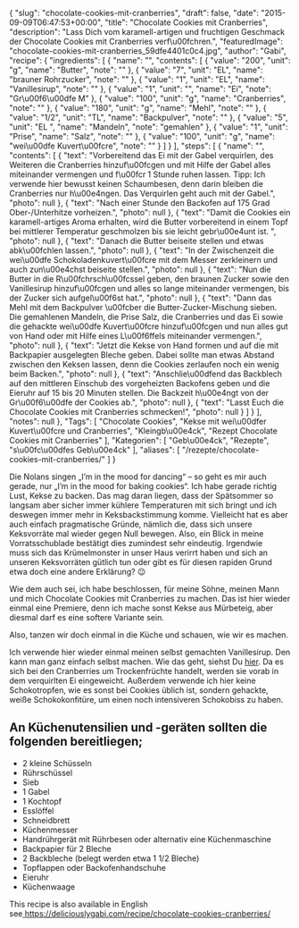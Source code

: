 {
    "slug": "chocolate-cookies-mit-cranberries",
    "draft": false,
    "date": "2015-09-09T06:47:53+00:00",
    "title": "Chocolate Cookies mit Cranberries",
    "description": "Lass Dich vom karamell-artigen und fruchtigen Geschmack der Chocolate Cookies mit Cranberries verf\u00fchren.",
    "featuredImage": "chocolate-cookies-mit-cranberries_59dfe4401c0c4.jpg",
    "author": "Gabi",
    "recipe": {
        "ingredients": [
            {
                "name": "",
                "contents": [
                    {
                        "value": "200",
                        "unit": "g",
                        "name": "Butter",
                        "note": ""
                    },
                    {
                        "value": "7",
                        "unit": "EL",
                        "name": "brauner Rohrzucker",
                        "note": ""
                    },
                    {
                        "value": "1",
                        "unit": "EL",
                        "name": "Vanillesirup",
                        "note": ""
                    },
                    {
                        "value": "1",
                        "unit": "",
                        "name": "Ei",
                        "note": "Gr\u00f6\u00dfe M"
                    },
                    {
                        "value": "100",
                        "unit": "g",
                        "name": "Cranberries",
                        "note": ""
                    },
                    {
                        "value": "180",
                        "unit": "g",
                        "name": "Mehl",
                        "note": ""
                    },
                    {
                        "value": "1\/2",
                        "unit": "TL",
                        "name": "Backpulver",
                        "note": ""
                    },
                    {
                        "value": "5",
                        "unit": "EL ",
                        "name": "Mandeln",
                        "note": "gemahlen"
                    },
                    {
                        "value": "1",
                        "unit": "Prise",
                        "name": "Salz",
                        "note": ""
                    },
                    {
                        "value": "100",
                        "unit": "g",
                        "name": "wei\u00dfe Kuvert\u00fcre",
                        "note": ""
                    }
                ]
            }
        ],
        "steps": [
            {
                "name": "",
                "contents": [
                    {
                        "text": "Vorbereitend das Ei mit der Gabel verquirlen, des Weiteren die Cranberries hinzuf\u00fcgen und mit Hilfe der Gabel alles miteinander vermengen und f\u00fcr 1 Stunde ruhen lassen. Tipp: Ich verwende hier bewusst keinen Schaumbesen, denn darin bleiben die Cranberries nur h\u00e4ngen. Das Verquirlen geht auch mit der Gabel.",
                        "photo": null
                    },
                    {
                        "text": "Nach einer Stunde den Backofen auf 175 Grad Ober-\/Unterhitze vorheizen.",
                        "photo": null
                    },
                    {
                        "text": "Damit die Cookies ein karamell-artiges Aroma erhalten, wird die Butter vorbereitend in einem Topf bei mittlerer Temperatur geschmolzen bis sie leicht gebr\u00e4unt ist. ",
                        "photo": null
                    },
                    {
                        "text": "Danach die Butter beiseite stellen und etwas abk\u00fchlen lassen.",
                        "photo": null
                    },
                    {
                        "text": "In der Zwischenzeit die wei\u00dfe Schokoladenkuvert\u00fcre mit dem Messer zerkleinern und auch zun\u00e4chst beiseite stellen.",
                        "photo": null
                    },
                    {
                        "text": "Nun die Butter in die R\u00fchrsch\u00fcssel geben, den braunen Zucker sowie den Vanillesirup hinzuf\u00fcgen und alles so lange miteinander vermengen, bis der Zucker sich aufgel\u00f6st hat.",
                        "photo": null
                    },
                    {
                        "text": "Dann das Mehl mit dem Backpulver \u00fcber die Butter-Zucker-Mischung sieben. Die gemahlenen Mandeln, die Prise Salz, die Cranberries und das Ei sowie die gehackte wei\u00dfe Kuvert\u00fcre hinzuf\u00fcgen und nun alles gut von Hand oder mit Hilfe eines L\u00f6ffels miteinander vermengen.",
                        "photo": null
                    },
                    {
                        "text": "Jetzt die Kekse von Hand formen und auf die mit Backpapier ausgelegten Bleche geben. Dabei sollte man etwas Abstand zwischen den Keksen lassen, denn die Cookies zerlaufen noch ein wenig beim Backen.",
                        "photo": null
                    },
                    {
                        "text": "Anschlie\u00dfend das Backblech auf den mittleren Einschub des vorgeheizten Backofens geben und die Eieruhr auf 15 bis 20 Minuten stellen. Die Backzeit h\u00e4ngt von der Gr\u00f6\u00dfe der Cookies ab.",
                        "photo": null
                    },
                    {
                        "text": "Lasst Euch die Chocolate Cookies mit Cranberries schmecken!",
                        "photo": null
                    }
                ]
            }
        ],
        "notes": null
    },
    "Tags": [
        "Chocolate Cookies",
        "Kekse mit wei\u00dfer Kuvert\u00fcre und Cranberries",
        "Kleingb\u00e4ck",
        "Rezept Chocolate Cookies mit Cranberries"
    ],
    "Kategorien": [
        "Geb\u00e4ck",
        "Rezepte",
        "s\u00fc\u00dfes Geb\u00e4ck"
    ],
    "aliases": [
        "\/rezepte\/chocolate-cookies-mit-cranberries\/"
    ]
}

Die Nolans singen &#8222;I&#8217;m in the mood for dancing&#8220; &#8211; so geht es mir auch gerade, nur &#8222;I&#8217;m in the mood for baking cookies&#8220;. Ich habe gerade richtig Lust, Kekse zu backen. Das mag daran liegen, dass der Spätsommer so langsam aber sicher immer kühlere Temperaturen mit sich bringt und ich deswegen immer mehr in Keksbackstimmung komme. Vielleicht hat es aber auch einfach pragmatische Gründe, nämlich die, dass sich unsere Keksvorräte mal wieder gegen Null bewegen. Also, ein Blick in meine Vorratsschublade bestätigt dies zumindest sehr eindeutig. Irgendwie muss sich das Krümelmonster in unser Haus verirrt haben und sich an unseren Keksvorräten gütlich tun oder gibt es für diesen rapiden Grund etwa doch eine andere Erklärung? 😉

Wie dem auch sei, ich habe beschlossen, für meine Söhne, meinen Mann und mich Chocolate Cookies mit Cranberries zu machen. Das ist hier wieder einmal eine Premiere, denn ich mache sonst Kekse aus Mürbeteig, aber diesmal darf es eine softere Variante sein.

Also, tanzen wir doch einmal in die Küche und schauen, wie wir es machen.

Ich verwende hier wieder einmal meinen selbst gemachten Vanillesirup. Den kann man ganz einfach selbst machen. Wie das geht, siehst Du [hier][1]. Da es sich bei den Cranberries um Trockenfrüchte handelt, werden sie vorab in dem verquirlten Ei eingeweicht. Außerdem verwende ich hier keine Schokotropfen, wie es sonst bei Cookies üblich ist, sondern gehackte, weiße Schokokonfitüre, um einen noch intensiveren Schokobiss zu haben.

## An Küchenutensilien und -geräten sollten die folgenden bereitliegen;

<ul class="lbluebullets zutatenliste" title="">
 <li>
 2 kleine Schüsseln
 </li>
 <li>
 Rührschüssel
 </li>
 <li>
 Sieb
 </li>
 <li>
 1 Gabel
 </li>
 <li>
 1 Kochtopf
 </li>
 <li>
 Esslöffel
 </li>
 <li>
 Schneidbrett
 </li>
 <li>
 Küchenmesser
 </li>
 <li>
 Handrührgerät mit Rührbesen oder alternativ eine Küchenmaschine
 </li>
 <li>
 Backpapier für 2 Bleche
 </li>
 <li>
 2 Backbleche (belegt werden etwa 1 1/2 Bleche)
 </li>
 <li>
 Topflappen oder Backofenhandschuhe
 </li>
 <li>
 Eieruhr
 </li>
 <li>
 Küchenwaage
 </li>
</ul>

This recipe is also available in English see[ ][2]<https://deliciouslygabi.com/recipe/chocolate-cookies-cranberries/>





 [1]: https://kochfokus.de/rezepte/fruehstuecksmuffins-mit-heidelbeeren/
 [2]: https://deliciouslygabi.com/recipe/recipe-far-breton-with-apricots-and-cranberries/